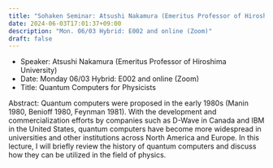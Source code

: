 ```yaml
---
title: "Sohaken Seminar: Atsushi Nakamura (Emeritus Professor of Hiroshima University)"
date: 2024-06-03T17:01:37+09:00
description: "Mon. 06/03 Hybrid: E002 and online (Zoom)"
draft: false
---
```


- Speaker:
Atsushi Nakamura (Emeritus Professor of Hiroshima University)
- Date:
Monday 06/03 Hybrid: E002 and online (Zoom)
- Title:
Quantum Computers for Physicists

<!--more-->
Abstract:
Quantum computers were proposed in the early 1980s (Manin 1980, Benioff 1980, Feynman 1981). With the development and commercialization efforts by companies such as D-Wave in Canada and IBM in the United States, quantum computers have become more widespread in universities and other institutions across North America and Europe. In this lecture, I will briefly review the history of quantum computers and discuss how they can be utilized in the field of physics.